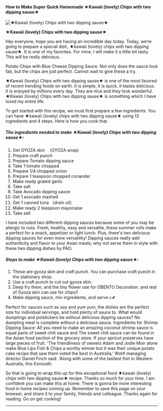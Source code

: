            

#### How to Make Super Quick Homemade ★Kawaii (lovely) Chips with two dipping sause★

![★Kawaii (lovely) Chips with two dipping sause★](https://img-global.cpcdn.com/recipes/ba0ae0f8e6257777/751x532cq70/%e2%98%85kawaii-lovely-chips-with-two-dipping-sause%e2%98%85-recipe-main-photo.jpg)

**★Kawaii (lovely) Chips with two dipping sause★**

Hey everyone, hope you are having an incredible day today. Today, we’re going to prepare a special dish, ★kawaii (lovely) chips with two dipping sause★. It is one of my favorites. For mine, I will make it a little bit tasty. This will be really delicious.

Potato Chips with Blue Cheese Dipping Sauce. Not only does the sauce look fab, but the chips are just perfect. Cannot wait to give these a try.

★Kawaii (lovely) Chips with two dipping sause★ is one of the most favored of recent trending foods on earth. It is simple, it is quick, it tastes delicious. It is enjoyed by millions every day. They are nice and they look wonderful. ★Kawaii (lovely) Chips with two dipping sause★ is something which I have loved my entire life.

To get started with this recipe, we must first prepare a few ingredients. You can have ★kawaii (lovely) chips with two dipping sause★ using 13 ingredients and 4 steps. Here is how you cook that.

##### The ingredients needed to make ★Kawaii (lovely) Chips with two dipping sause★:

1.  Get GYOZA skin  （GYOZA wrap)
2.  Prepare craft punch
3.  Prepare Tomato dipping sauce
4.  Take 1 tomato chopped
5.  Prepare 1/4 chopped onion
6.  Prepare 1 teaspoon chopped coriander
7.  Make ready grated garlic
8.  Take salt
9.  Take Avocado dipping sauce
10.  Get 1 avocado mashed
11.  Get 1 canned tuna （drain oil)
12.  Make ready 2 teaspoon mayonaise
13.  Take salt

I have included two different dipping sauces because some of you may be allergic to nuts. Fresh, healthy, easy and versatile, these summer rolls make a perfect for a snack, appetizer or light lunch. Plus, there's two delicious dipping sauces for even more versatility! Dipping sauces really add authenticity and flavor to your Asian meals; why not serve them in style with these two dipping dishes by PAO.

##### Steps to make ★Kawaii (lovely) Chips with two dipping sause★:

1.  These are gyoza skin and craft punch. You can purchase craft punch in the stationary shop.
2.  Use a craft punch to cut out gyoza skin.
3.  Deep fry them, and the tiny flower use for OBENTO Decoration. and rest of Gyoza skin can use for chips!!
4.  Make dipping sauce, mix ingredients, and serve☺️💕

Perfect for sauces such as soy and yum yum, the dishes are the perfect size for individual servings, and hold plenty of sauce to. What would dumplings and potstickers be without delicious dipping sauces? No dumpling meal is complete without a delicious sauce. Ingredients for Shrimp Dipping Sauce: All you need to make an amazing coconut shrimp sauce is equal parts of sweet chili sauce and The sweet chili sauce can be found in the Asian food section of the grocery store. If your apricot preserves have large pieces of fruit. 'The friendliness of owners Adam and Jodie Moir alone make Blue Lips Fish & Chips a worthy winner but it was their unique potato cake recipe that saw them voted the best in Australia,' Wotif managing director Daniel Finch said. 'Along with some of the tastiest fish in Western Australia, this Exmouth.

So that is going to wrap this up for this exceptional food ★kawaii (lovely) chips with two dipping sause★ recipe. Thanks so much for your time. I am confident you can make this at home. There is gonna be more interesting food in home recipes coming up. Remember to save this page on your browser, and share it to your family, friends and colleague. Thanks again for reading. Go on get cooking!

* * *